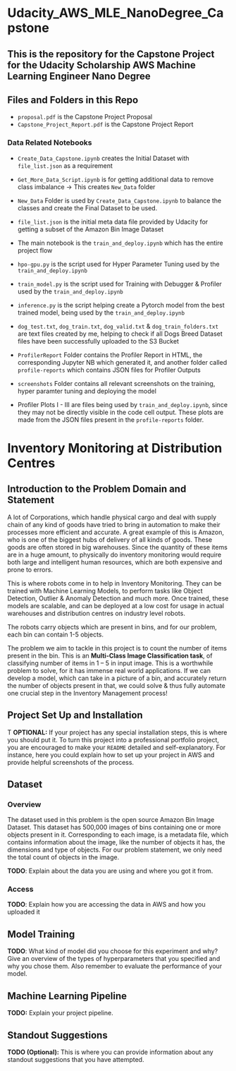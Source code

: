 # Udacity_AWS_MLE_NanoDegree_Capstone
## This is the repository for the Capstone Project for the Udacity Scholarship AWS Machine Learning Engineer Nano Degree



## Files and Folders in this Repo

- `proposal.pdf` is the Capstone Project Proposal 
- `Capstone_Project_Report.pdf` is the Capstone Project Report

### Data Related Notebooks

- `Create_Data_Capstone.ipynb` creates the Initial Dataset with `file_list.json` as a requirement
- `Get_More_Data_Script.ipynb` is for getting additional data to remove class imbalance -> This creates `New_Data` folder 
- `New_Data` Folder is used by `Create_Data_Capstone.ipynb` to balance the classes and create the Final Dataset to be used. 
- `file_list.json` is the initial meta data file provided by Udacity for getting a subset of the Amazon Bin Image Dataset

- The main notebook is the `train_and_deploy.ipynb` which has the entire project flow
- `hpo-gpu.py` is the script used for Hyper Parameter Tuning used by the `train_and_deploy.ipynb`
- `train_model.py` is the script used for Training with Debugger & Profiler used by the `train_and_deploy.ipynb`
- `inference.py` is the script helping create a Pytorch model from the best trained model, being used by the `train_and_deploy.ipynb`
- `dog_test.txt`, `dog_train.txt`, `dog_valid.txt` & `dog_train_folders.txt` are text files created by me, helping to check if all Dogs Breed Dataset files have been successfully uploaded to the S3 Bucket
- `ProfilerReport` Folder contains the Profiler Report in HTML, the corresponding Jupyter NB which generated it, and another folder called `profile-reports` which contains JSON files for Profiler Outputs
- `screenshots` Folder contains all relevant screenshots on the training, hyper paramter tuning and deploying the model
- Profiler Plots I - III are files being used by `train_and_deploy.ipynb`, since they may not be directly visible in the code cell output. These plots are made from the JSON files present in the `profile-reports` folder. 


# Inventory Monitoring at Distribution Centres

## Introduction to the Problem Domain and Statement

A lot of Corporations, which handle physical cargo and deal with supply chain of any kind of goods have tried to bring in automation to make their processes more efficient and accurate. A great example of this is Amazon, who is one of the biggest hubs of delivery of all kinds of goods. These goods are often stored in big warehouses. Since the quantity of these items are in a huge amount, to physically do inventory monitoring would require both large and intelligent human resources, which are both expensive and prone to errors. 

This is where robots come in to help in Inventory Monitoring. They can be trained with Machine Learning Models, to perform tasks like Object Detection,  Outlier & Anomaly Detection and much more. Once trained, these models are scalable, and can be deployed at a low cost for usage in actual warehouses and distribution centres on industry level robots. 

The robots carry objects which are present in bins, and for our problem, each bin can contain 1-5 objects.

The problem we aim to tackle in this project is to count the number of items present in the bin. This is an **Multi-Class Image Classification task**, of classifying number of items in 1 – 5 in input image. This is a worthwhile problem to solve, for it has immense real world applications. If we can develop a model, which can take in a picture of a bin, and accurately return the number of objects present in that, we could solve & thus fully automate one crucial step in the Inventory Management process! 


## Project Set Up and Installation

T
**OPTIONAL:** If your project has any special installation steps, this is where you should put it. To turn this project into a professional portfolio project, you are encouraged to make your `README` detailed and self-explanatory. For instance, here you could explain how to set up your project in AWS and provide helpful screenshots of the process.

## Dataset

### Overview

The dataset used in this problem is the open source Amazon Bin Image Dataset. This dataset has 500,000 images of bins containing one or more objects present in it. Corresponding to each image, is a metadata file, which contains information about the image, like the number of objects it has, the dimensions and type of objects. For our problem statement, we only need the total count of objects in the image. 

**TODO**: Explain about the data you are using and where you got it from.

### Access
**TODO**: Explain how you are accessing the data in AWS and how you uploaded it

## Model Training
**TODO**: What kind of model did you choose for this experiment and why? Give an overview of the types of hyperparameters that you specified and why you chose them. Also remember to evaluate the performance of your model.

## Machine Learning Pipeline
**TODO:** Explain your project pipeline.

## Standout Suggestions
**TODO (Optional):** This is where you can provide information about any standout suggestions that you have attempted.
